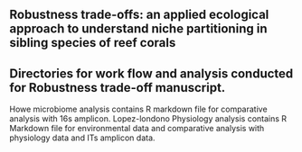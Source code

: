 ## Robustness trade-offs: an applied ecological approach to understand niche partitioning in sibling species of reef corals

## Directories for work flow and analysis conducted for Robustness trade-off manuscript.
Howe microbiome analysis contains R markdown file for comparative analysis with 16s amplicon.
Lopez-londono Physiology analysis contains R Markdown file for environmental data and comparative analysis with physiology data and ITs amplicon data. 
